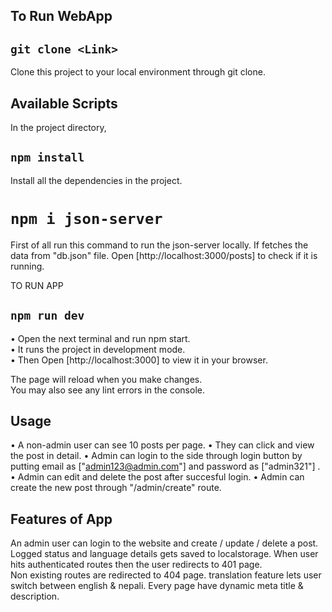 ## To Run WebApp

## `git clone <Link>`

Clone this project to your local environment through git clone.

## Available Scripts

In the project directory,

## `npm install`

Install all the dependencies in the project.

# `npm i json-server`

First of all run this command to run the json-server locally. If fetches the data from "db.json" file.
Open [http://localhost:3000/posts] to check if it is running.

TO RUN APP

## `npm run dev`

• Open the next terminal and run npm start.\
• It runs the project in development mode.\
• Then Open [http://localhost:3000] to view it in your browser.

The page will reload when you make changes.\
You may also see any lint errors in the console.

## Usage

• A non-admin user can see 10 posts per page.
• They can click and view the post in detail.
• Admin can login to the side through login button by putting email as ["admin123@admin.com"] and password as ["admin321"] .
• Admin can edit and delete the post after succesful login.
• Admin can create the new post through "/admin/create" route.

## Features of App

An admin user can login to the website and create / update / delete a post. Logged status and language details gets saved to localstorage.
When user hits authenticated routes then the user redirects to 401 page.\
Non existing routes are redirected to 404 page.
translation feature lets user switch between english & nepali.
Every page have dynamic meta title & description.
